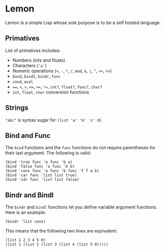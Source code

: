 # Lemon
Lemon is a simple Lisp whose sole purpose is to be a self hosted language.

## Primatives
List of primatives includes:
- Numbers (ints and floats)
- Characters (`'a'`)
- Numeric operations (`+`, `-`, `*`, `/`, `mod`, `&`, `|`, `^`, `<<`, `>>`)
- `bind`, `bindl`, `bindr`, `func`
- `cond`, `eval`
- `==`, `<`, `>`, `<=`, `>=`, `!=`, `int?`, `float?`, `func?`, `char?`
- `int`, `float`, `char` conversion functions

## Strings
`"abc"` is syntax sugar for `(list 'a' 'b' 'c' 0)`

## Bind and Func
The `bind` functions and the `func` functions do not require parentheses for their last argument. The following is valid:
```
(bind 'true func 'a func 'b a)
(bind 'false func 'a func 'b b)
(bind 'cons func 'a func 'b func 'f f a b)
(bind 'car func 'list list true)
(bind 'cdr func 'list list false)
```

## Bindr and Bindl
The `bindr` and `bindl` functions let you define variable argument functions. Here is an example:
```
(bindr 'list cons)
```

This means that the following two lines are equivalent:
```
(list 1 2 3 4 5 0)
(list 1 (list 2 (list 3 (list 4 (list 5 0)))))
```
